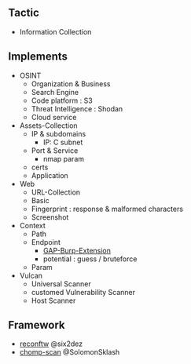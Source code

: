 ## Tactic
- Information Collection

## Implements
- OSINT
  - Organization & Business
  - Search Engine
  - Code platform : S3
  - Threat Intelligence : Shodan
  - Cloud service
- Assets-Collection
  - IP & subdomains
    - IP: C subnet
  - Port & Service
    - nmap param
  - certs
  - Application
- Web
  - URL-Collection 
  - Basic
  - Fingerprint : response & malformed characters
  - Screenshot
- Context
  - Path
  - Endpoint
    - [GAP-Burp-Extension](https://github.com/xnl-h4ck3r/GAP-Burp-Extension)
    - potential : guess / bruteforce
  - Param
- Vulcan
  - Universal Scanner
  - customed Vulnerability Scanner
  - Host Scanner



## Framework
- [reconftw](https://github.com/six2dez/reconftw)  @six2dez
- [chomp-scan](https://github.com/SolomonSklash/chomp-scan)  @SolomonSklash
